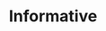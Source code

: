 ---
title: "Informative"
layout: netlogs
description: "This page is a list of all my netlogs/posts/whatever-you-want-to-call-them. Pretty cool, huh?"
---